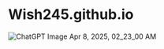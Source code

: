 # Wish245.github.io
![ChatGPT Image Apr 8, 2025, 02_23_00 AM](https://github.com/user-attachments/assets/2464b3e7-6736-4580-8414-627a27a6e870)
